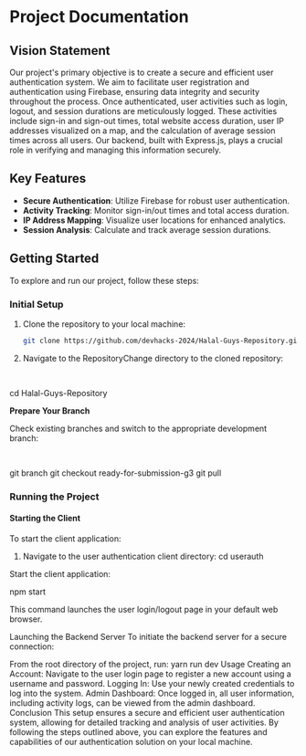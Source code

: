 # Project Documentation

## Vision Statement

Our project's primary objective is to create a secure and efficient user authentication system. We aim to facilitate user registration and authentication using Firebase, ensuring data integrity and security throughout the process. Once authenticated, user activities such as login, logout, and session durations are meticulously logged. These activities include sign-in and sign-out times, total website access duration, user IP addresses visualized on a map, and the calculation of average session times across all users. Our backend, built with Express.js, plays a crucial role in verifying and managing this information securely.

## Key Features

- **Secure Authentication**: Utilize Firebase for robust user authentication.
- **Activity Tracking**: Monitor sign-in/out times and total access duration.
- **IP Address Mapping**: Visualize user locations for enhanced analytics.
- **Session Analysis**: Calculate and track average session durations.

## Getting Started

To explore and run our project, follow these steps:

### Initial Setup

1. Clone the repository to your local machine:
   ```sh
   git clone https://github.com/devhacks-2024/Halal-Guys-Repository.git

   ```
2. Navigate to the RepositoryChange directory to the cloned repository:

<pre><div class="dark bg-gray-950 rounded-md"><div class="flex items-center relative text-token-text-secondary bg-token-main-surface-secondary px-4 py-2 text-xs font-sans justify-between rounded-t-md"><br class="Apple-interchange-newline"/></div></div></pre>

cd Halal-Guys-Repository

**Prepare Your Branch**

Check existing branches and switch to the appropriate development branch:

<pre><div class="dark bg-gray-950 rounded-md"><div class="flex items-center relative text-token-text-secondary bg-token-main-surface-secondary px-4 py-2 text-xs font-sans justify-between rounded-t-md"><br class="Apple-interchange-newline"/></div></div></pre>

git branch
git checkout ready-for-submission-g3
git pull

### Running the Project

#### Starting the Client

To start the client application:

1. Navigate to the user authentication client directory:
   cd userauth

Start the client application:

npm start


This command launches the user login/logout page in your default web browser.

Launching the Backend Server
To initiate the backend server for a secure connection:

From the root directory of the project, run:
yarn run dev
Usage
Creating an Account: Navigate to the user login page to register a new account using a username and password.
Logging In: Use your newly created credentials to log into the system.
Admin Dashboard: Once logged in, all user information, including activity logs, can be viewed from the admin dashboard.
Conclusion
This setup ensures a secure and efficient user authentication system, allowing for detailed tracking and analysis of user activities. By following the steps outlined above, you can explore the features and capabilities of our authentication solution on your local machine.

